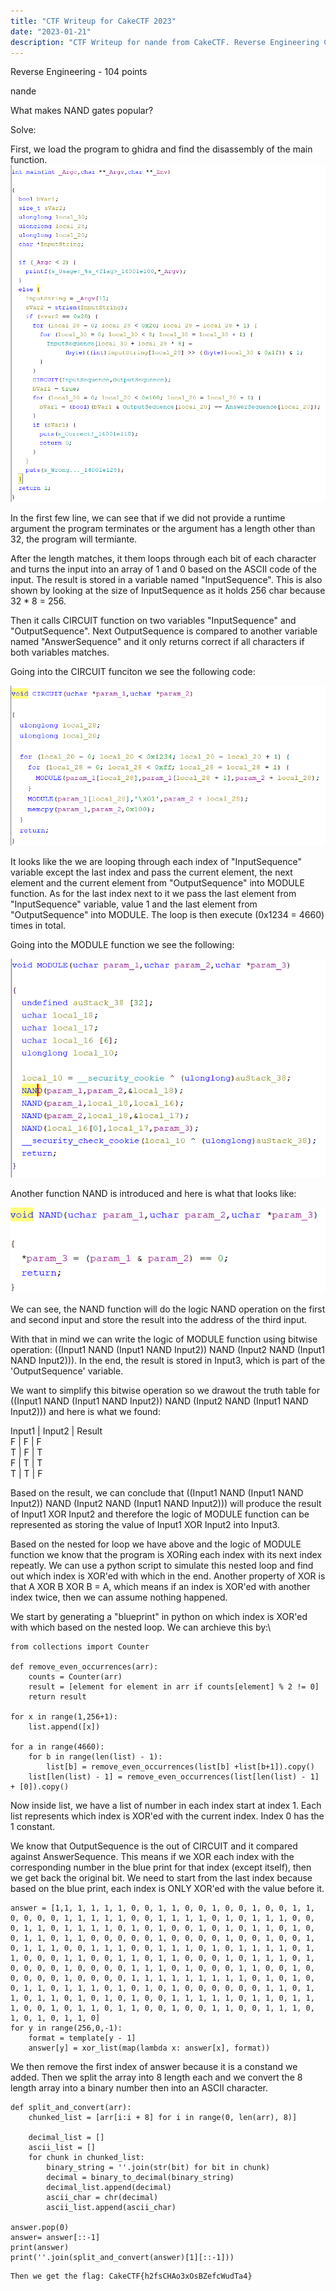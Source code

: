 ```yaml
---
title: "CTF Writeup for CakeCTF 2023" 
date: "2023-01-21"
description: "CTF Writeup for nande from CakeCTF. Reverse Engineering Challenge."
---
```


Reverse Engineering - 104 points

nande

What makes NAND gates popular?

Solve:

First, we load the program to ghidra and find the disassembly of the main function.
![Screenshot_1](./Screenshot2.png)

In the first few line, we can see that if we did not provide a runtime argument the program terminates or the argument has a length other than 32, the program will termiante.

After the length matches, it them loops through each bit of each character and turns the input into an array of 1 and 0 based on the ASCII code of the input. The result is stored in a variable named "InputSequence". This is also shown by looking at the size of InputSequence as it holds 256 char because 32 * 8 = 256.

Then it calls CIRCUIT function on two variables "InputSequence" and "OutputSequence". Next OutputSequence is compared to another variable named "AnswerSequence" and it only returns correct if all characters if both variables matches. 

Going into the CIRCUIT funciton we see the following code:

![Screenshot_2](./Screenshot3.png)

It looks like the we are looping through each index of "InputSequence" variable except the last index and pass the current element, the next element and the current element from "OutputSequence" into MODULE function. As for the last index next to it we pass the last element from "InputSequence" variable, value 1 and the last element from "OutputSequence" into MODULE. The loop is then execute (0x1234 = 4660) times in total.

Going into the MODULE function we see the following:

![Screenshot_3](./Screenshot4.png)

Another function NAND is introduced and here is what that looks like:

![Screenshot_4](./Screenshot5.png)

We can see, the NAND function will do the logic NAND operation on the first and second input and store the result into the address of the third input.

With that in mind we can write the logic of MODULE function using bitwise operation: ((Input1 NAND (Input1 NAND Input2)) NAND (Input2 NAND (Input1 NAND Input2))). In the end, the result is stored in Input3, which is part of the 'OutputSequence' variable.

We want to simplify this bitwise operation so we drawout the truth table for ((Input1 NAND (Input1 NAND Input2)) NAND (Input2 NAND (Input1 NAND Input2))) and here is what we found:

Input1  |  Input2  |  Result <br />
   F    |    F     |    F <br />
   T    |    F     |    T <br />
   F    |    T     |    T <br />
   T    |    T     |    F <br />

Based on the result, we can conclude that ((Input1 NAND (Input1 NAND Input2)) NAND (Input2 NAND (Input1 NAND Input2))) will produce the result of Input1 XOR Input2 and therefore the logic of MODULE function can be represented as storing the value of Input1 XOR Input2 into Input3.

Based on the nested for loop we have above and the logic of MODULE function we know that the program is XORing each index with its next index repeatly. We can use a python script to simulate this nested loop and find out which index is XOR'ed with which in the end. Another property of XOR is that A XOR B XOR B = A, which means if an index is XOR'ed with another index twice, then we can assume nothing happened.

We start by generating a "blueprint" in python on which index is XOR'ed with which based on the nested loop. We can archieve this by:\
```
from collections import Counter

def remove_even_occurrences(arr):
    counts = Counter(arr)
    result = [element for element in arr if counts[element] % 2 != 0]
    return result

for x in range(1,256+1):
    list.append([x])

for a in range(4660):
    for b in range(len(list) - 1):
        list[b] = remove_even_occurrences(list[b] +list[b+1]).copy()
    list[len(list) - 1] = remove_even_occurrences(list[len(list) - 1] + [0]).copy()
```
Now inside list, we have a list of number in each index start at index 1. Each list represents which index is XOR'ed with the current index. Index 0 has the 1 constant.

We know that OutputSequence is the out of CIRCUIT and it compared against AnswerSequence. This means if we XOR each index with the corresponding number in the blue print for that index (except itself), then we get back the original bit. We need to start from the last index because based on the blue print, each index is ONLY XOR'ed with the value before it.

```
answer = [1,1, 1, 1, 1, 1, 0, 0, 1, 1, 0, 0, 1, 0, 0, 1, 0, 0, 1, 1, 0, 0, 0, 0, 1, 1, 1, 1, 1, 0, 0, 1, 1, 1, 1, 0, 1, 0, 1, 1, 1, 0, 0, 0, 1, 1, 0, 1, 1, 1, 1, 0, 1, 0, 1, 0, 0, 1, 0, 1, 0, 1, 1, 0, 1, 0, 0, 1, 1, 0, 1, 1, 0, 0, 0, 0, 0, 1, 0, 0, 0, 0, 1, 0, 0, 1, 0, 0, 1, 0, 1, 1, 1, 0, 0, 1, 1, 1, 0, 0, 1, 1, 1, 0, 1, 0, 1, 1, 1, 1, 0, 1, 1, 0, 0, 0, 1, 1, 0, 0, 1, 1, 0, 1, 1, 0, 0, 0, 1, 0, 1, 1, 1, 0, 1, 0, 0, 0, 0, 1, 0, 0, 0, 0, 1, 1, 1, 0, 1, 0, 0, 0, 1, 1, 0, 0, 1, 0, 0, 0, 0, 0, 1, 0, 0, 0, 0, 1, 1, 1, 1, 1, 1, 1, 1, 1, 0, 1, 0, 1, 0, 0, 1, 1, 0, 1, 1, 1, 0, 1, 0, 1, 0, 1, 0, 0, 0, 0, 0, 0, 1, 1, 0, 1, 1, 0, 1, 1, 0, 1, 0, 1, 0, 1, 0, 0, 1, 1, 1, 1, 1, 0, 1, 1, 0, 1, 1, 1, 0, 0, 1, 0, 1, 1, 0, 1, 1, 0, 0, 1, 0, 0, 1, 1, 0, 0, 1, 1, 1, 0, 1, 0, 1, 0, 1, 1, 0]
for y in range(256,0,-1):
    format = template[y - 1]
    answer[y] = xor_list(map(lambda x: answer[x], format))
```

We then remove the first index of answer because it is a constand we added. Then we split the array into 8 length each and we convert the 8 length array into a binary number then into an ASCII character.

```
def split_and_convert(arr):
    chunked_list = [arr[i:i + 8] for i in range(0, len(arr), 8)]

    decimal_list = []
    ascii_list = []
    for chunk in chunked_list:
        binary_string = ''.join(str(bit) for bit in chunk)
        decimal = binary_to_decimal(binary_string)
        decimal_list.append(decimal)
        ascii_char = chr(decimal)
        ascii_list.append(ascii_char)

answer.pop(0)
answer= answer[::-1]
print(answer)
print(''.join(split_and_convert(answer)[1][::-1]))
```

```
Then we get the flag: CakeCTF{h2fsCHAo3xOsBZefcWudTa4}
```




